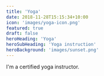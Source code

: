```yaml
---
title: 'Yoga'
date: 2018-11-28T15:15:34+10:00
icon: 'images/yoga-icon.png'
featured: true
draft: false
heroHeading: 'Yoga'
heroSubHeading: 'Yoga instruction'
heroBackground: 'images/sunset.png'
---
```


I'm a certified yoga instructor.

